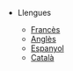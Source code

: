 * Llengues

  * [Francès](/docs/fr/)
  * [Anglès](/docs/en/)
  * [Espanyol](/docs/es/)
  * [Català](/docs/cat/)